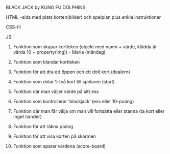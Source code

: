 BLACK JACK by KUNG FU DOLPHINS

HTML -sida med plats korten(bilder) och spelplan plus enkla instruktioner

CSS-fil

JS:
1. Funktion som skapar kortleken (objekt med namn + värde, klädda är värda 10 + property(img)) - Maria (måndag)
2. Funktion som blandar kortleken
3. Funktion för att dra ett öppen och ett dolt kort (dealern)
4. Funktion som delar 1: två kort till spelaren (start)

5. Funktion där man väljer värde på sitt ess
6. Funktion som kontrollerar ’blackjack’ (ess eller 10-poäng)
7. Funktion där man får välja om man vill fortsätta eller stanna (ta kort eller inget händer) 
8. Funktion för att räkna poäng
9. Funktion för att visa korten på skärmen
10. Funktion som sparar värdena (score-board)
